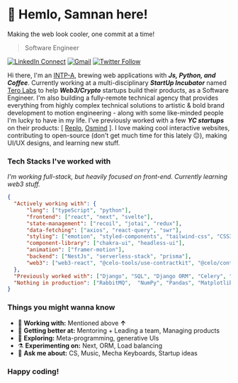 <!-- [<img align="right" width="400" src="https://github-readme-stats.vercel.app/api?username=Geektrovert&&show_icons=true&theme=tokyonight&count_private=true" alt="Geektrovert's Github Stats"/>](https://github.com/Geektrovert) -->

# 👋 Hemlo, Samnan here!

Making the web look cooler, one commit at a time!

> Software Engineer

[![LinkedIn Connect](https://img.shields.io/badge/%20-Connect-black?color=222244&labelColor=000000&logo=linkedin&logoColor=f5f7fe)](https://www.linkedin.com/in/geektrovert/)
[![Gmail](https://img.shields.io/badge/%20-Send%20Mail-black?color=222244&labelColor=000000&logo=gmail&logoColor=f5f7fe)](mailto:samnan.rahee.96@gmail.com?subject=From%20GitHub&&body=Hi,%20there.%20Found%20you%20on%20GitHub!%20Let's%20talk%20about...)
[![Twitter Follow](https://img.shields.io/badge/dynamic/json.svg?color=222244&labelColor=000000&logo=twitter&logoColor=f5f7fe&label=&query=%24[0].followers_count&url=https%3A%2F%2Fcdn.syndication.twimg.com%2Fwidgets%2Ffollowbutton%2Finfo.json%3Fscreen_names%3DSamnanRahee&suffix=%20Followers)](https://twitter.com/SamnanRahee)

Hi there, I'm an [INTP-A](https://www.16personalities.com/intp-personality), brewing web applications with **_Js, Python, and Coffee_**. Currently working at a multi-disciplinary **_StartUp Incubator_** named [Tero Labs](https://www.terolabs.org/) to help **_Web3/Crypto_** startups build their products, as a Software Engineer. I'm also building a fully-remote technical agency that provides everything from highly complex technical solutions to artistic & bold brand development to motion engineering - along with some like-minded people I'm lucky to have in my life. I've previously worked with a few **_YC startups_** on their products: [ [Replo](https://www.replo.app/), [Osmind](https://www.osmind.org/) ]. I love making cool interactive websites, contributing to open-source (don't get much time for this lately 😔), making UI/UX designs, and learning new stuff.

### Tech Stacks I've worked with

*I'm working full-stack, but heavily focused on front-end. Currently learning web3 stuff.*

```json
{
  "Actively working with": {
      "lang": ["typeScript", "python"],
      "frontend": ["react", "next", "svelte"],
      "state-management": ["recoil", "jotai", "redux"],
      "data-fetching": ["axios", "react-query", "swr"],
      "styling": ["emotion", "styled-components", "tailwind-css", "CSS3", "sass"],
      "component-library": ["chakra-ui", "headless-ui"],
      "animation": ["framer-motion"],
      "backend": ["NestJs", "serverless-stack", "prisma"],
      "web3": ["web3-react", "@celo-tools/use-contractkit", "@celo/contractkit"],
  },
  "Previously worked with": ["Django", "SQL", "Django ORM", "Celery", "PyTest"],
  "Nothing in production": ["RabbitMQ",  "NumPy", "Pandas", "Matplotlib", "PyTorch"],
}
```

### Things you might wanna know

- 🔭 <b>Working with:</b> Mentioned above **↑**
- 🌱 <b>Getting better at:</b> Mentoring + Leading a team, Managing products
- 🤔 <b>Exploring:</b> Meta-programming, generative UIs
- ⚗️ <b>Experimenting on:</b> Next, ORM, Load balancing
- 💬 <b>Ask me about:</b> CS, Music, Mecha Keyboards, Startup ideas


### Happy coding!
